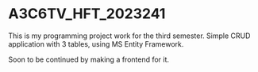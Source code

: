 # A3C6TV_HFT_2023241

This is my programming project work for the third semester.
Simple CRUD application with 3 tables, using MS Entity Framework.

Soon to be continued by making a frontend for it.
